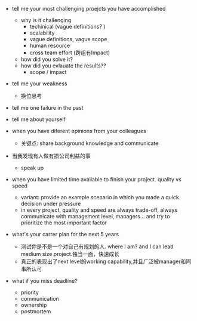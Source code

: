 
- tell me your most challenging proejcts you have accomplished
     - why is it challenging
       - techinical (vague definitions? )
       - scalability
       - vague definitions, vague scope
       - human resource
       - cross team effort (跨组有Impact)
     - how did you solve it?
     - how did you evlauate the results??
       - scope / impact

- tell me your weakness
     - 换位思考

- tell me one failure in the past



- tell me about yourself



- when you have diferent opinions from your colleagues
  - 关键点: share background knowledge and communicate



- 当我发现有人做有损公司利益的事
  - speak up



- when you have limited time available to finish your project. quality vs speed
  - variant: provide an example scenario in which you made a quick decision under pressure
  - in every project, quality and speed are always trade-off, always communicate with management level, managers... and try to prioritize the most important factor


- what's your carrer plan for the next 5 years
  - 测试你是不是一个对自己有规划的人. where I am?  and I can lead medium size project.独当一面，快速成长
  - 真正的表现出了next level的working capability,并且广泛被manager和同事所认可


- what if you miss deadline?
  - priority
  - communication
  - ownership
  - postmortem